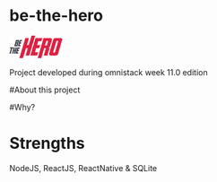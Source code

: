 # be-the-hero

![](mobile/src/assets/logo.png)

Project developed during omnistack week 11.0 edition

#About this project

#Why?

# Strengths
NodeJS, ReactJS, ReactNative & SQLite
